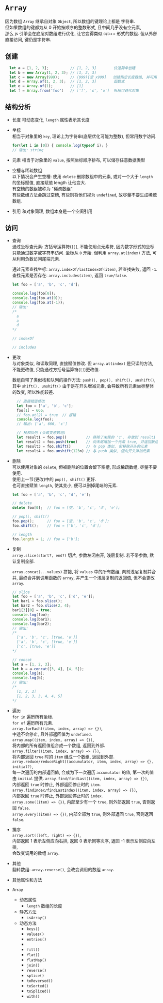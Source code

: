 # `Array`

因为数组 `Array` 继承自对象 `Object`, 
所以数组的键理论上都是 字符串.  
但如果数组的键都为从 0 开始按顺序的整数形式, 且中间几乎没有空元素,   
那么 js 引擎会在底层对数组进行优化, 让它变得类似 c/c++ 形式的数组. 但从外部直接访问, 键仍是字符串.

## 创建
```js
  let a = [1, 2, 3];          // [1, 2, 3]        快速简单创建
  let b = new Array(1, 2, 3); // [1, 2, 3]
  let c = new Array(999);     // (999)[空 x999]   创建指定长度数组, 并可用 fill 填充
  let d = Array.of(1, 2, 3);  // [1, 2, 3]        函数式
  let e = Array.of(1);        // [1]
  let f = Array.from('foo')   // ['f', 'o', 'o']  拆解可迭代对象
```
## 结构分析
- 长度
  可动态变化, `length` 属性表示其长度

- 坐标  
  相当于对象里的 `key`, 理论上为字符串(底层优化可能为整数), 但常用数字访问.
  ```js
  for(let i in [0]) { console.log(typeof i); }
  // 输出: string
  ```

- 元素
  相当于对象里的 `value`, 按照坐标顺序排布, 可以储存任意数据类型

- 空槽与稀疏数组  
  以下情况会产生空槽: 使用 `delete` 删除数组中的元素, 或对一个大于 `length` 的坐标赋值, 直接赋值 length 让他变大.  
  有空槽的数组被称为 "稀疏数组".  
  有些数组方法会跳过空槽, 有些则将他们视为 `undefined`, 故尽量不要生成稀疏数组.


- 引用
  和对象同理, 数组本身是一个空间引用

## 访问
- 查询  
  通过坐标查元素: 方括号运算符(`[]`), 不能使用点元素符, 因为数字形式的坐标只能通过数字或字符串访问.
  坐标从 `0` 开始. 但利用 `array.at(index)` 方法, 可从利用负数访问尾端元素.

  通过元素查找坐标: `array.indexOf/lastIndexOf(item)`,  若查找失败, 返回 `-1`.
  查找元素是否存在: `array.includes(item)`, 返回 `true/false`.
  
  ```js
  let foo = ['a', 'b', 'c', 'd'];

  console.log(foo[0]);
  console.log(foo.at(0));
  console.log(foo.at(-1));
  // 输出:
  /*
    a
    a
    d
  */

  // indexOf

  // includes

  ```
- 更改  
  与对象类似, 和读取同理, 直接赋值修改.
  但 `array.at(index)` 是只读的方法, 不能更改值, 只能通过方括号运算符(`[]`)更改值.

  数组自带了类似栈和队列的操作方法: `push(), pop(), shift(), unshift()`, 其中 `shift(), unshift()` 由于是在开头增减元素, 会导致所有元素坐标整体的改变, 所以性能较差.
  ```js
    // 直接赋值修改
    let foo = ['a', 'b', 'c'];
    foo[1] = 666;
    // foo.at(2) = true  // 报错
    console.log(foo);
    // 输出: ['a', 666, 'c']

    // 栈和队列 (会改变原数组)
    let result1 = foo.pop()         // 移除了末尾的 'c', 存放到 result1 中
    let result2 = foo.push(true)    // 向末尾增加一个元素 true, 并返回数组长度到 result2 中
    let result3 = foo.shift()       // 与 pop 类似, 但移除开头的元素
    let result4 = foo.unshift(123n) // 与 push 类似, 但向开头添加元素
  ```
- 删除  
  可以使用对象的 `delete`, 但被删除的位置会留下空槽, 形成稀疏数组, 尽量不要使用.  
  使用上一节(更改)中的 `pop(), shift()` 更好.  
  也可直接赋值 `length`, 使其变小, 便可以删掉尾端的元素.
  ```js
  let foo = ['a', 'b', 'c', 'd', 'e'];

  // delete
  delete foo[0];  // foo = [空, 'b', 'c', 'd', 'e'];

  // pop(), shift()
  foo.pop();      // foo = [空, 'b', 'c', 'd'];
  foo.shift();    // foo = ['b', 'c', 'd'];

  // length
  foo.length = 1; // foo = ['b'];

  ``` 
- 复制  
  `array.slice(start?, end?)` 切片, 参数左闭右开, 浅层复制.  若不带参数, 默认复制全部.

  `array.concat(...values)` 拼接, 将 `values` 中的所有数组, 向前浅层复制并合并, 最终合并到调用函数的 `array`, 并产生一个浅层复制的返回值, 但不会更改 `array`.
  ```js
  // slice
  let foo = ['a', 'b', 'c', ['d', 'e']];
  let bar1 = foo.slice();
  let bar2 = foo.slice(2, 4);
  bar1[3][0] = true;
  console.log(foo);
  console.log(bar1);
  console.log(bar2);
  // 输出:
  /*
    ['a', 'b', 'c', [true, 'e']]
    ['a', 'b', 'c', [true, 'e']]
    ['c', [true, 'e']]
  */

  // concat
  let a = [1, 2, 3];
  let b = a.concat([3, 4], [4, 5]);
  console.log(a);
  console.log(b);
  // 输出:
  /*
    [1, 2, 3]
    [1, 2, 3, 3, 4, 4, 5]
  */
  ```

- 遍历  
  `for in` 遍历所有坐标.  
  `for of` 遍历所有元素.  
  `array.forEach((item, index, array) => {})`,  
  中途不会停止, 且外部返回值为 `undefined`.  
  `array.map((item, index, array) => {})`,  
  将内部的所有返回值组合成一个数组, 返回到外部.  
  `array.filter((item, index, array) => {})`,  
  将内部返回 `true` 时的 `item` 组成一个数组, 返回到外部.  
  `array.reduce/reduceRight((accumulator, item, index, array) => {}, initial?)`,  
  每一次遍历的内部返回值, 会成为下一次遍历 `accumulator` 的值, 第一次的值由 `initial` 提供.
  `array.find/findLast((item, index, array) => {})`,  
  内部返回 `true` 时停止, 外部返回停止时的 `item`.  
  `array.findIndex/findLastIndex((item, index, array) => {})`,  
  内部返回 `true` 时停止, 外部返回停止时的 `index`.  
  `array.some((item) => {})`, 内部至少有一个 `true`, 则外部返回 `true`, 否则返回 `false`.  
  `array.every((item) => {})`, 内部全部为 `true`, 则外部返回 `true`, 否则返回 `false`.  
- 排序  
  `array.sort((left, right) => {})`,  
  内部返回 1 表示左侧应向右排, 返回 0 表示同等次序, 返回 -1 表示左侧应向左排,  
  会改变调用的数组 `array`.

- 其他  
  翻转数组: `array.reverse()`, 会改变调用的数组 `array`.

- 其他属性和方法
- Array
  - 动态属性
    - `length` 数组的长度
  - 静态方法
    - `isArray()`
  - 动态方法
    - `keys()`
    - `values()`
    - `entries()` 
    - 
    - `fill()`
    - `flat()`
    - `flatMap()`
    - `join()`
    - `reverse()`
    - `splice()`
    - `toReversed()`
    - `toSorted()`
    - `toSpliced()`
    - `with()`